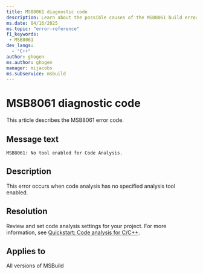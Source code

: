 ```yaml
---
title: MSB8061 diagnostic code
description: Learn about the possible causes of the MSB8061 build error and get troubleshooting tips.
ms.date: 04/16/2025
ms.topic: "error-reference"
f1_keywords:
 - MSB8061
dev_langs:
  - "C++"
author: ghogen
ms.author: ghogen
manager: mijacobs
ms.subservice: msbuild
---
```

# MSB8061 diagnostic code

<!-- :::ErrorDefinitionDescription::: -->
<!-- :::editable-content name="introDescription"::: -->
This article describes the MSB8061 error code.
<!-- :::editable-content-end::: -->

## Message text

`MSB8061: No tool enabled for Code Analysis.`

<!-- :::editable-content name="postOutputDescription"::: -->
## Description

This error occurs when code analysis has no specified analysis tool enabled.

## Resolution

Review and set code analysis settings for your project. For more information, see [Quickstart: Code analysis for C/C++](/cpp/code-quality/quick-start-code-analysis-for-c-cpp).
<!-- :::editable-content-end::: -->
<!-- :::ErrorDefinitionDescription-end::: -->

## Applies to

All versions of MSBuild